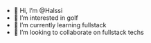 - 👋 Hi, I’m @Halssi
- 👀 I’m interested in golf
- 🌱 I’m currently learning fullstack
- 💞️ I’m looking to collaborate on fullstack techs

<!---
Halssi/Halssi is a ✨ special ✨ repository because its `README.md` (this file) appears on your GitHub profile.
You can click the Preview link to take a look at your changes.
--->
